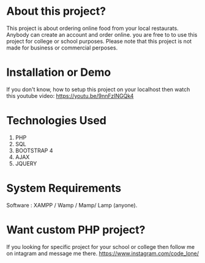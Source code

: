# About this project?
This project is about ordering online food from your local restaurats. Anybody can create an account and order online.
you are free to to use this project for college or school purposes. Please note that this project is not made for business or commercial perposes.

# Installation or Demo
If you don't know, how to setup this project on your localhost then watch this youtube video:
https://youtu.be/9nnFzINGQk4

# Technologies Used
1. PHP
2. SQL
3. BOOTSTRAP 4
5. AJAX
6. JQUERY

# System Requirements
Software   :  XAMPP / Wamp / Mamp/ Lamp (anyone).

# Want custom PHP project?
If you looking for specific project for your school or college then follow me on intagram and message me there.
https://www.instagram.com/code_lone/

